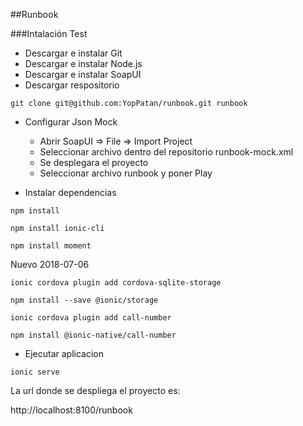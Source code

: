 ##Runbook

###Intalación Test

* Descargar e instalar Git
* Descargar e instalar Node.js
* Descargar e instalar SoapUI
* Descargar respositorio

`git clone git@github.com:YopPatan/runbook.git runbook`

* Configurar Json Mock
  * Abrir SoapUI => File => Import Project
  * Seleccionar archivo dentro del repositorio runbook-mock.xml
  * Se desplegara el proyecto
  * Seleccionar archivo runbook y poner Play

* Instalar dependencias

`npm install`

`npm install ionic-cli`

`npm install moment`

Nuevo 2018-07-06

`ionic cordova plugin add cordova-sqlite-storage`

`npm install --save @ionic/storage`

`ionic cordova plugin add call-number`

`npm install @ionic-native/call-number`

* Ejecutar aplicacion

`ionic serve`

La url donde se despliega el proyecto es:

http://localhost:8100/runbook
